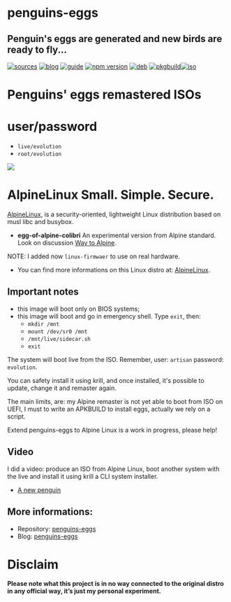 penguins-eggs
=============

## Penguin&#39;s eggs are generated and new birds are ready to fly...
[![sources](https://img.shields.io/badge/github-sources-cyan)](https://github.com/pieroproietti/penguins-eggs)
[![blog](https://img.shields.io/badge/blog-penguin's%20eggs-cyan)](https://penguins-eggs.net)
[![guide](https://img.shields.io/badge/guide-penguin's%20eggs-cyan)](https://penguins-eggs.net/docs/Tutorial/eggs-users-guide)
[![npm version](https://img.shields.io/npm/v/penguins-eggs.svg)](https://npmjs.org/package/penguins-eggs)
[![deb](https://img.shields.io/badge/deb-packages-blue)](https://sourceforge.net/projects/penguins-eggs/files/DEBS)
[![pkgbuild](https://img.shields.io/badge/pkgbuild-packages-blue)](https://sourceforge.net/projects/penguins-eggs/files/PKGBUILD)[![iso](https://img.shields.io/badge/iso-images-cyan)](https://sourceforge.net/projects/penguins-eggs/files/ISOS)

# Penguins' eggs remastered ISOs

# user/password
* ```live/evolution```
* ```root/evolution```

![](https://alpinelinux.org/alpinelinux-logo.svg)

# AlpineLinux Small. Simple. Secure.

[AlpineLinux](https://alpinelinux.org/), is a security-oriented, lightweight Linux distribution based on musl libc and busybox.

* **egg-of-alpine-colibri** An experimental version from Alpine standard. Look on discussion [Way to Alpine](https://github.com/pieroproietti/penguins-eggs/discussions/377).

NOTE: I added now `linux-firmwaer` to use on real hardware.

* You can find more informations on this Linux distro at: [AlpineLinux](https://alpinelinux.org/).

## Important notes
* this image will boot only on BIOS systems;
* this image will boot and go in emergency shell. Type `exit`, then:
  * `mkdir /mnt`
  * `mount /dev/sr0 /mnt`
  * `/mnt/live/sidecar.sh`
  * `exit`

The system will boot live from the ISO. Remember, user: `artisan` password: `evolution`.

You can safety install it using krill, and once installed, it's possible to update, change it and remaster again.

The main limits, are: my Alpine remaster is not yet able to boot from ISO on UEFI, I must to write an APKBUILD to install eggs, actually we rely on a script.

Extend penguins-eggs to Alpine Linux is a work in progress, please help!

## Video
I did a video: produce an ISO from Alpine Linux, boot another system with the live and install it using krill a CLI system installer.
* [A new penguin](https://youtu.be/VC4ihHRb1R0)

## More informations:

* Repository: [penguins-eggs](https://github.com/pieroproietti/penguins-eggs)
* Blog: [penguins-eggs](https://penguins-eggs.net)

# Disclaim

__Please note what this project is in no way connected to the original distro in any official way, it’s just my personal experiment.__
